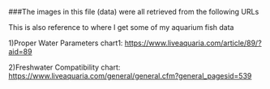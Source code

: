 ###The images in this file (data) were all retrieved from the following URLs


This is also reference to where I get some of my aquarium fish data

1)Proper Water Parameters chart1:
https://www.liveaquaria.com/article/89/?aid=89

2)Freshwater Compatibility chart:
https://www.liveaquaria.com/general/general.cfm?general_pagesid=539